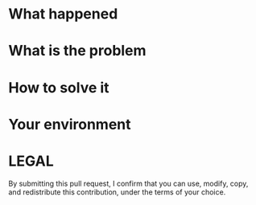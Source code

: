 # What happened



# What is the problem



# How to solve it



# Your environment



# LEGAL

By submitting this pull request, I confirm that you can use, modify, copy, and redistribute this contribution, under the terms of your choice.
